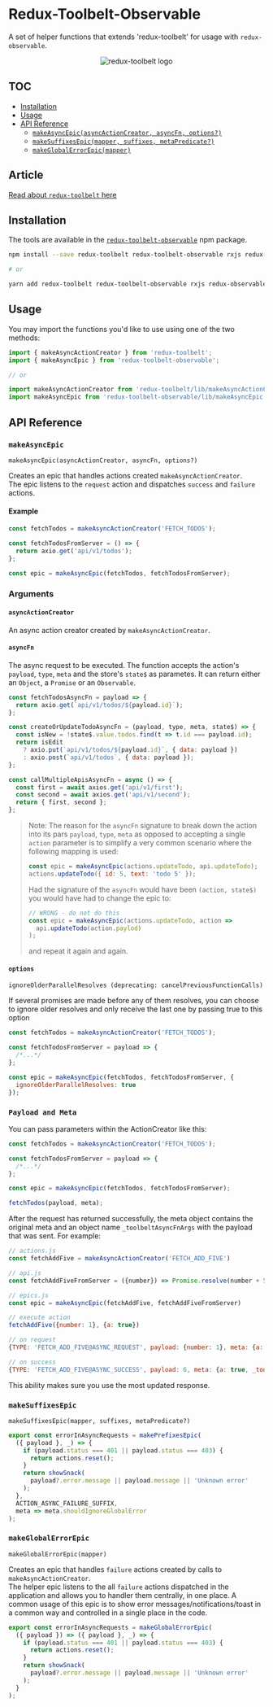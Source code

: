 # Redux-Toolbelt-Observable

A set of helper functions that extends 'redux-toolbelt' for usage with `redux-observable`.

<p align="center">
  <img align="center" src="https://raw.githubusercontent.com/welldone-software/redux-toolbelt/master/redux-toolbelt-logo.png" alt="redux-toolbelt logo"/>
</p>

## TOC

<!-- toc -->

- [Installation](#installation)
- [Usage](#usage)
- [API Reference](#api-reference)
  - [`makeAsyncEpic(asyncActionCreator, asyncFn, options?)`](#makeasyncepic)
  - [`makeSuffixesEpic(mapper, suffixes, metaPredicate?)`](#makeSuffixesEpic)
  - [`makeGlobalErrorEpic(mapper)`](#makeGlobalErrorEpic)

<!-- tocstop -->

## Article

[Read about `redux-toolbelt` here](https://medium.com/welldone-software/redux-toolbelt-supercharge-your-redux-ec16e704fe93)

## Installation

The tools are available in the [`redux-toolbelt-observable`](https://www.npmjs.com/package/redux-toolbelt-observable) npm package.

```sh
npm install --save redux-toolbelt redux-toolbelt-observable rxjs redux-observable

# or

yarn add redux-toolbelt redux-toolbelt-observable rxjs redux-observable
```

## Usage

You may import the functions you'd like to use using one of the two methods:

```js
import { makeAsyncActionCreator } from 'redux-toolbelt';
import { makeAsyncEpic } from 'redux-toolbelt-observable';

// or

import makeAsyncActionCreator from 'redux-toolbelt/lib/makeAsyncActionCreator';
import makeAsyncEpic from 'redux-toolbelt-observable/lib/makeAsyncEpic';
```

## API Reference

### `makeAsyncEpic`

`makeAsyncEpic(asyncActionCreator, asyncFn, options?)`

Creates an epic that handles actions created `makeAsyncActionCreator`.  
The epic listens to the `request` action and dispatches `success` and `failure` actions.

#### Example

```js
const fetchTodos = makeAsyncActionCreator('FETCH_TODOS');

const fetchTodosFromServer = () => {
  return axio.get('api/v1/todos');
};

const epic = makeAsyncEpic(fetchTodos, fetchTodosFromServer);
```

### Arguments

#### `asyncActionCreator`

An async action creator created by `makeAsyncActionCreator`.

#### `asyncFn`

The async request to be executed. The function accepts the action's `payload`, `type`, `meta` and the store's `state$` as parametes.
It can return either an `Object`, a `Promise` or an `Observable`.

```js
const fetchTodosAsyncFn = payload => {
  return axio.get(`api/v1/todos/${payload.id}`);
};

const createOrUpdateTodoAsyncFn = (payload, type, meta, state$) => {
  const isNew = !state$.value.todos.find(t => t.id === payload.id);
  return isEdit
    ? axio.put(`api/v1/todos/${payload.id}`, { data: payload })
    : axio.post(`api/v1/todos`, { data: payload });
};

const callMultipleApisAsyncFn = async () => {
  const first = await axios.get('api/v1/first');
  const second = await axios.get('api/v1/second');
  return { first, second };
};
```

> Note: The reason for the `asyncFn` signature to break down the action into its pars `payload`, `type`, `meta` as opposed to accepting a single `action` parameter is to simplify a very common scenario where the following mapping is used:
>
> ```js
> const epic = makeAsyncEpic(actions.updateTodo, api.updateTodo);
> actions.updateTodo({ id: 5, text: 'todo 5' });
> ```
>
> Had the signature of the `asyncFn` would have been `(action, state$)` you would have had to change the epic to:
>
> ```js
> // WRONG - do not do this
> const epic = makeAsyncEpic(actions.updateTodo, action =>
>   api.updateTodo(action.paylod)
> );
> ```
>
> and repeat it again and again.

#### `options`

`ignoreOlderParallelResolves (deprecating: cancelPreviousFunctionCalls)`

If several promises are made before any of them resolves,
you can choose to ignore older resolves and only receive the last one by passing true to this option

```js
const fetchTodos = makeAsyncActionCreator('FETCH_TODOS');

const fetchTodosFromServer = payload => {
  /*...*/
};

const epic = makeAsyncEpic(fetchTodos, fetchTodosFromServer, {
  ignoreOlderParallelResolves: true
});
```

### `Payload and Meta`

You can pass parameters within the ActionCreator like this:

```js
const fetchTodos = makeAsyncActionCreator('FETCH_TODOS');

const fetchTodosFromServer = payload => {
  /*...*/
};

const epic = makeAsyncEpic(fetchTodos, fetchTodosFromServer);

fetchTodos(payload, meta);
```

After the request has returned successfully, the meta object contains the original meta and an object name `_toolbeltAsyncFnArgs` with the payload that was sent. For example:

```js
// actions.js
const fetchAddFive = makeAsyncActionCreator('FETCH_ADD_FIVE')

// api.js
const fetchAddFiveFromServer = ({number}) => Promise.resolve(number + 5)

// epics.js
const epic = makeAsyncEpic(fetchAddFive, fetchAddFiveFromServer)

// execute action
fetchAddFive({number: 1}, {a: true})

// on request
{TYPE: 'FETCH_ADD_FIVE@ASYNC_REQUEST', payload: {number: 1}, meta: {a: true}}

// on success
{TYPE: 'FETCH_ADD_FIVE@ASYNC_SUCCESS', payload: 6, meta: {a: true, _toolbeltAsyncFnArgs: {number: 1}}}
```

This ability makes sure you use the most updated response.

### `makeSuffixesEpic`

`makeSuffixesEpic(mapper, suffixes, metaPredicate?)`

```js
export const errorInAsyncRequests = makePrefixesEpic(
  ({ payload }, _) => {
    if (payload.status === 401 || payload.status === 403) {
      return actions.reset();
    }
    return showSnack(
      payload?.error.message || payload.message || 'Unknown error'
    );
  },
  ACTION_ASYNC_FAILURE_SUFFIX,
  meta => meta.shouldIgnoreGlobalError
);
```

### `makeGlobalErrorEpic`

`makeGlobalErrorEpic(mapper)`

Creates an epic that handles `failure` actions created by calls to `makeAsyncActionCreator`.  
The helper epic listens to the all `failure` actions dispatched in the application and allows you to handler them centrally, in one place.
A common usage of this epic is to show error messages/notifications/toast in a common way and controlled in a single place in the code.

```js
export const errorInAsyncRequests = makeGlobalErrorEpic(
  ({ payload }) => ({ payload }, _) => {
    if (payload.status === 401 || payload.status === 403) {
      return actions.reset();
    }
    return showSnack(
      payload?.error.message || payload.message || 'Unknown error'
    );
  }
);
```
